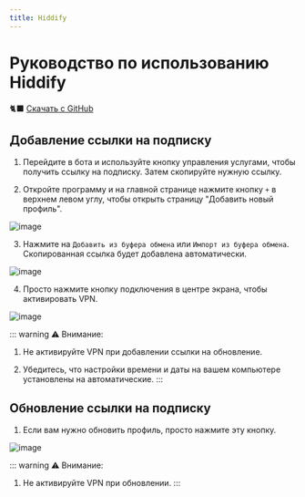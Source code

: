 ```yaml
---
title: Hiddify
---
```


# Руководство по использованию Hiddify

🐈‍⬛️ [Скачать с GitHub](https://github.com/hiddify/hiddify-app/releases/latest/download/Hiddify-Windows-Setup-x64.exe)


## Добавление ссылки на подписку
1. Перейдите в бота и используйте кнопку управления услугами, чтобы получить ссылку на подписку. Затем скопируйте нужную ссылку.

2. Откройте программу и на главной странице нажмите кнопку ```+``` в верхнем левом углу, чтобы открыть страницу "Добавить новый профиль".

![image](https://github.com/VPNHELP/vpnhelp.github.io/assets/129318294/cfcbe7d6-ec3b-4273-93d6-c5d494af65a0)

3. Нажмите на ```Добавить из буфера обмена``` или ```Импорт из буфера обмена```. Скопированная ссылка будет добавлена автоматически.

![image](https://github.com/VPNHELP/vpnhelp.github.io/assets/129318294/98ec4219-cb9c-49a7-bbd3-1d24fe33a79d)

4. Просто нажмите кнопку подключения в центре экрана, чтобы активировать VPN.

![image](https://github.com/VPNHELP/vpnhelp.github.io/assets/129318294/4f8b81cd-dd8d-4230-be9e-4cd0954435c1)

::: warning ⚠️ Внимание:
1. Не активируйте VPN при добавлении ссылки на обновление.

2. Убедитесь, что настройки времени и даты на вашем компьютере установлены на автоматические.
:::

## Обновление ссылки на подписку

1. Если вам нужно обновить профиль, просто нажмите эту кнопку.

![image](https://github.com/VPNHELP/vpnhelp.github.io/assets/129318294/9a080284-9896-43e8-991b-7d66428fd3cb)

::: warning ⚠️ Внимание:
1. Не активируйте VPN при обновлении.
:::